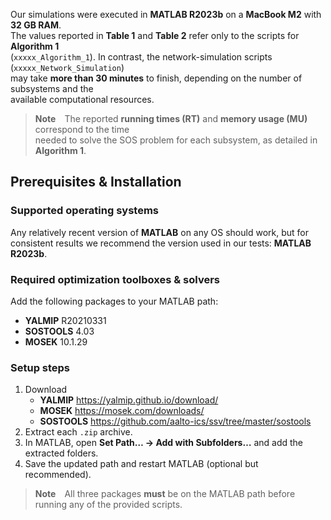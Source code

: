 Our simulations were executed in **MATLAB R2023b** on a **MacBook M2** with **32 GB RAM**.  
The values reported in **Table 1** and **Table 2** refer only to the scripts for **Algorithm 1**  
(`xxxxx_Algorithm_1`). In contrast, the network-simulation scripts (`xxxxx_Network_Simulation`)  
may take **more than 30 minutes** to finish, depending on the number of subsystems and the  
available computational resources.  

> **Note** The reported **running times (RT)** and **memory usage (MU)** correspond to the time  
> needed to solve the SOS problem for each subsystem, as detailed in **Algorithm 1**.

## Prerequisites & Installation

### Supported operating systems
Any relatively recent version of **MATLAB** on any OS should work, but for consistent results we recommend the version used in our tests: **MATLAB R2023b**.

### Required optimization toolboxes & solvers  
Add the following packages to your MATLAB path:

- **YALMIP** R20210331  
- **SOSTOOLS** 4.03  
- **MOSEK** 10.1.29  

### Setup steps
1. Download  
   - **YALMIP**    <https://yalmip.github.io/download/>  
   - **MOSEK**    <https://mosek.com/downloads/>  
   - **SOSTOOLS** <https://github.com/aalto-ics/ssv/tree/master/sostools>  
2. Extract each `.zip` archive.  
3. In MATLAB, open **Set Path… → Add with Subfolders…** and add the extracted folders.  
4. Save the updated path and restart MATLAB (optional but recommended).

> **Note** All three packages **must** be on the MATLAB path before running any of the provided scripts.


